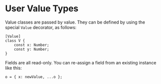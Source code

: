 # User Value Types

Value classes are passed by value. They can be defined by using the special `Value` decorator, as follows:

```
[Value]
class V {
	const x: Number;
	const y: Number;
}
```

Fields are all read-only. You can re-assign a field from an existing instance like this:

```
o = { x: newValue, ...o };
```